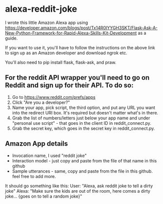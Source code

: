 # alexa-reddit-joke

I wrote this little Amazon Alexa app using https://developer.amazon.com/blogs/post/Tx14R0IYYGH3SKT/Flask-Ask-A-New-Python-Framework-for-Rapid-Alexa-Skills-Kit-Development as a guide.

If you want to use it, you'll have to follow the instructions on the above link to sign up as an Amazon developer and 
download ngrok etc.

You'll also need to pip install flask, flask-ask, and praw. 

## For the reddit API wrapper you'll need to go on Reddit and sign up for their API.  To do so:

1. Go to https://www.reddit.com/prefs/apps
2. Click "Are you a developer?"
3. Name your app, pick script, the third option, and put any URL you want into the redirect URI box. It's required but doesn't matter what's in there.
4. Grab the list of numbers/letters just below your app name and under "personal use script" - that goes in the client ID in reddit_connect.py.
5. Grab the secret key, which goes in the secret key in reddit_connect.py.

## Amazon App details

* Invocation name, I used "reddit joke"
* Interaction model - just copy and paste from the file of that name in this github
* Sample utterances - same, copy and paste from the file in this github. feel free to add more.


It should go something like this:
User: "Alexa, ask reddit joke to tell a dirty joke"
Alexa: "Make sure the kids are out of the room, here comes a dirty joke... {goes on to tell a random joke}"
